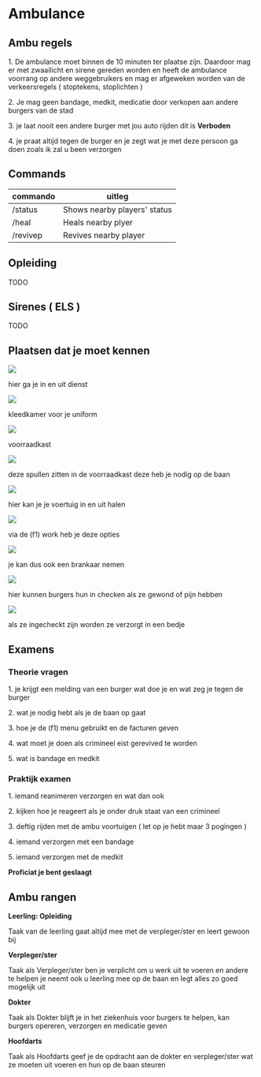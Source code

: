 # Ambulance
## Ambu regels[](#ambu-regels)

1\. De ambulance moet binnen de 10 minuten ter plaatse zijn. Daardoor mag er met zwaailicht en sirene gereden worden en heeft de ambulance voorrang op andere weggebruikers en mag er afgeweken worden van de verkeersregels ( stoptekens, stoplichten )

2\. Je mag geen bandage, medkit, medicatie door verkopen aan andere burgers van de stad

3\. je laat nooit een andere burger met jou auto rijden dit is **Verboden**

4\. je praat altijd tegen de burger en je zegt wat je met deze persoon ga doen zoals ik zal u been verzorgen

## Commands[](#commands)
| commando | uitleg                       |
|----------|------------------------------|
| /status  | Shows nearby players' status |
| /heal    | Heals nearby plyer           |
| /revivep | Revives nearby player        |

## Opleiding[](#opleiding)
TODO
## Sirenes ( ELS )[](#sirenes-els)
TODO
## Plaatsen dat je moet kennen[](#plaatsen-dat-je-moet-kennen)
![](https://gblobscdn.gitbook.com/assets%2F-MfZSE4Y_miPe3sns1KA%2F-MgtbP-K0lOqypsgYWZG%2F-Mgtjfb6w4qImlyYnzgJ%2Fhier%20ga%20je%20in%20en%20uit%20dienst.png?alt=media&token=632bb9cf-f9c4-426d-b64d-7bfb194a03c0)

hier ga je in en uit dienst

![](https://gblobscdn.gitbook.com/assets%2F-MfZSE4Y_miPe3sns1KA%2F-MgtbP-K0lOqypsgYWZG%2F-Mgtjm7lPTq9zY6NvWrl%2Fkleedkamer%20voor%20je%20uniform%20aan%20te%20doen.png?alt=media&token=e5ffd67f-afe8-4087-8304-8846f9145e37)

kleedkamer voor je uniform

![](https://gblobscdn.gitbook.com/assets%2F-MfZSE4Y_miPe3sns1KA%2F-MgtbP-K0lOqypsgYWZG%2F-MgtjrnMAMM_3Ma86646%2Fvooraadkast%20als%20je%20op%20de%20baan%20gaat%20vergeet%20je%20spullen%20niet%20mee%20te%20nemen.png?alt=media&token=c0523fc5-1e12-467a-b3e2-d95298e21f4c)

voorraadkast

![](https://gblobscdn.gitbook.com/assets%2F-MfZSE4Y_miPe3sns1KA%2F-MgtbP-K0lOqypsgYWZG%2F-MgtjxE9WeBEqPTmqsdE%2Fdeze%20spullen%20heb%20je%20nodig%20op%20de%20baan%20.png?alt=media&token=1658f701-3800-4c20-925e-5592274ac90a)

deze spullen zitten in de voorraadkast deze heb je nodig op de baan

![](https://gblobscdn.gitbook.com/assets%2F-MfZSE4Y_miPe3sns1KA%2F-MgtbP-K0lOqypsgYWZG%2F-Mgtk5ObhsR1tnL9Yrtp%2Fhier%20kan%20je%20je%20voertuig%20in%20en%20uit%20halen.png?alt=media&token=5eb7f373-b696-470a-a053-19630d640be4)

hier kan je je voertuig in en uit halen

![](https://gblobscdn.gitbook.com/assets%2F-MfZSE4Y_miPe3sns1KA%2F-MgtbP-K0lOqypsgYWZG%2F-MgtkFfQ-Sfk9mmiKs2a%2Fvia%20de%20(f1)%20en%20work%20heb%20je%20verschillende%20opties.png?alt=media&token=580ab1f7-5e6c-41dd-b564-10e991721e03)

via de (f1) work heb je deze opties

![](https://gblobscdn.gitbook.com/assets%2F-MfZSE4Y_miPe3sns1KA%2F-MgtbP-K0lOqypsgYWZG%2F-MgtkLsGjPT4KyU34cLf%2Fvia%20de%20(f1)%20wordk%20kan%20je%20een%20brankaar%20uit%20halen.png?alt=media&token=d3126804-38f7-4607-9f6f-71aca6c7f07f)

je kan dus ook een brankaar nemen

![](https://gblobscdn.gitbook.com/assets%2F-MfZSE4Y_miPe3sns1KA%2F-MgtbP-K0lOqypsgYWZG%2F-MgtkRlUk4B8lKrHTYk3%2Fhier%20kunnen%20burgers%20inchekn%20als%20ze%20gewond%20zijn.png?alt=media&token=bc2c835c-815c-46ec-bea0-8c4ce161ac37)

hier kunnen burgers hun in checken als ze gewond of pijn hebben

![](https://gblobscdn.gitbook.com/assets%2F-MfZSE4Y_miPe3sns1KA%2F-MgtbP-K0lOqypsgYWZG%2F-MgtkbSlzj5YtGXCW_D8%2Fals%20een%20burger%20in%20gechekt%20is%20spawnt%20die%20in%20een%20bedje%20en%20word%20die%20geholpen.png?alt=media&token=80aa0373-d44a-40d1-af3b-9b02762e9682)

als ze ingecheckt zijn worden ze verzorgt in een bedje

## Examens[](#examens)

### Theorie vragen[](#theorie-vragen)
1\. je krijgt een melding van een burger wat doe je en wat zeg je tegen de burger

2\. wat je nodig hebt als je de baan op gaat

3\. hoe je de (f1) menu gebruikt en de facturen geven

4\. wat moet je doen als crimineel eist gerevived te worden

5\. wat is bandage en medkit

### Praktijk examen[](#praktijk-examen)
1\. iemand reanimeren verzorgen en wat dan ook

2\. kijken hoe je reageert als je onder druk staat van een crimineel

3\. deftig rijden met de ambu voortuigen ( let op je hebt maar 3 pogingen )

4\. iemand verzorgen met een bandage

5\. iemand verzorgen met de medkit

**Proficiat je bent geslaagt**

## Ambu rangen[](#ambu-rangen)
**Leerling: Opleiding**

Taak van de leerling gaat altijd mee met de verpleger/ster en leert gewoon bij

**Verpleger/ster**

Taak als Verpleger/ster ben je verplicht om u werk uit te voeren en andere te helpen je neemt ook u leerling mee op de baan en legt alles zo goed mogelijk uit

**Dokter**

Taak als Dokter blijft je in het ziekenhuis voor burgers te helpen, kan burgers opereren, verzorgen en medicatie geven

**Hoofdarts**

Taak als Hoofdarts geef je de opdracht aan de dokter en verpleger/ster wat ze moeten uit voeren en hun op de baan steuren